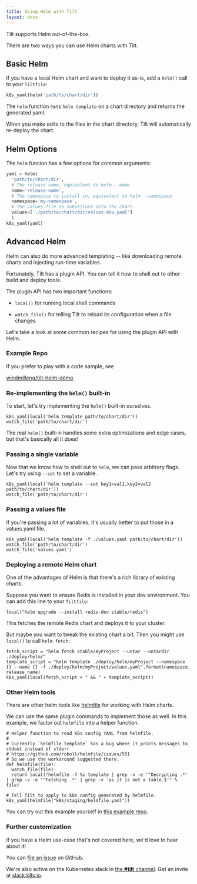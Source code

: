 ```yaml
---
title: Using Helm with Tilt
layout: docs
---
```


Tilt supports Helm out-of-the-box.

There are two ways you can use Helm charts with Tilt.

## Basic Helm

If you have a local Helm chart and want to deploy it as-is, add a `helm()` call to your `Tiltfile`:

```python
k8s_yaml(helm('path/to/chart/dir'))
```

The `helm` function runs `helm template` on a chart directory and returns the generated yaml.

When you make edits to the files in the chart directory, Tilt will automatically re-deploy the chart.

## Helm Options

The `helm` funcion has a few options for common arguments:

```python
yaml = helm(
  'path/to/chart/dir',
  # The release name, equivalent to helm --name
  name='release-name',
  # The namespace to install in, equivalent to helm --namespace
  namespace='my-namespace',
  # The values file to substitute into the chart.
  values=['./path/to/chart/dir/values-dev.yaml'] 
  )
k8s_yaml(yaml)
```

## Advanced Helm

Helm can also do more advanced templating -- like downloading remote charts and injecting run-time variables.

Fortunately, Tilt has a plugin API. You can tell it how to shell out to other build and deploy tools.

The plugin API has two important functions:

- `local()` for running local shell commands

- `watch_file()` for telling Tilt to reload its configuration when a file changes

Let's take a look at some common recipes for using the plugin API with Helm.

### Example Repo

If you prefer to play with a code sample, see

[windmilleng/tilt-helm-demo](https://github.com/windmilleng/tilt-helm-demo)

### Re-implementing the `helm()` built-in

To start, let's try implementing the `helm()` built-in ourselves.

```
k8s_yaml(local('helm template path/to/chart/dir'))
watch_file('path/to/chart/dir')
```

The real `helm()` built-in handles some extra optimizations and edge cases, but that's basically all it does!

### Passing a single variable

Now that we know how to shell out to `helm`, we can pass arbitrary flags. Let's try using `--set` to set a variable.

```
k8s_yaml(local('helm template --set key1=val1,key2=val2 path/to/chart/dir'))
watch_file('path/to/chart/dir')
```

### Passing a values file

If you're passing a lot of variables, it's usually better to put those in a values.yaml file.

```
k8s_yaml(local('helm template -f ./values.yaml path/to/chart/dir'))
watch_file('path/to/chart/dir')
watch_file('values.yaml')
```

### Deploying a remote Helm chart

One of the advantages of Helm is that there's a rich library of existing charts.

Suppose you want to ensure Redis is installed in your dev environment. You can add this line to your `Tiltfile`:

```
local("helm upgrade --install redis-dev stable/redis")
```

This fetches the remote Redis chart and deploys it to your cluster.

But maybe you want to tweak the existing chart a bit. Then you might use `local()` to call `helm fetch`:

```
fetch_script = "helm fetch stable/myProject --untar --untardir ./deploy/helm/"
template_script = "helm template ./deploy/helm/myProject --namespace {} --name {} -f ./deploy/helm/myProject/values.yaml".format(namespace, release_name)
k8s_yaml(local(fetch_script + " && " + template_script))
```

### Other Helm tools

There are other helm tools like [helmfile](https://github.com/roboll/helmfile) for working with Helm charts.

We can use the same plugin commands to implement those as well. In this example, we factor out `helmfile` into a helper function.

```
# Helper function to read K8s config YAML from helmfile.
#
# Currently `helmfile template` has a bug where it prints messages to stdout instead of stderr
# https://github.com/roboll/helmfile/issues/551
# So we use the workaround suggested there.
def helmfile(file):
  watch_file(file)
  return local("helmfile -f %s template | grep -v -e '^Decrypting .*' | grep -v -e '^Fetching .*' | grep -v 'as it is not a table.$'" % file)

# Tell Tilt to apply to k8s config generated by helmfile.
k8s_yaml(helmfile("k8s/staging/helmfile.yaml"))
```

You can try out this example yourself in [this example repo](https://github.com/windmilleng/tilt-helmfile-demo).

### Further customization

If you have a Helm use-case that's not covered here, we'd love to hear about it!

You can [file an issue](https://github.com/windmilleng/tilt/issues) on GitHub.

We're also active on the Kubernetes slack in [the **#tilt** channel](https://kubernetes.slack.com/messages/CESBL84MV/). Get an invite at [slack.k8s.io](http://slack.k8s.io).
